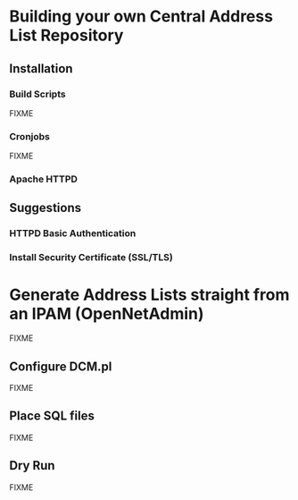 # Building your own Central Address List Repository

## Installation

### Build Scripts

FIXME

### Cronjobs

FIXME

### Apache HTTPD

## Suggestions

### HTTPD Basic Authentication

### Install Security Certificate (SSL/TLS)

# Generate Address Lists straight from an IPAM (OpenNetAdmin)

FIXME

## Configure DCM.pl

FIXME

## Place SQL files

FIXME

## Dry Run

FIXME
